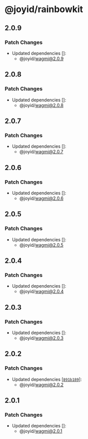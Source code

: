 # @joyid/rainbowkit

## 2.0.9

### Patch Changes

- Updated dependencies []:
  - @joyid/wagmi@2.0.9

## 2.0.8

### Patch Changes

- Updated dependencies []:
  - @joyid/wagmi@2.0.8

## 2.0.7

### Patch Changes

- Updated dependencies []:
  - @joyid/wagmi@2.0.7

## 2.0.6

### Patch Changes

- Updated dependencies []:
  - @joyid/wagmi@2.0.6

## 2.0.5

### Patch Changes

- Updated dependencies []:
  - @joyid/wagmi@2.0.5

## 2.0.4

### Patch Changes

- Updated dependencies []:
  - @joyid/wagmi@2.0.4

## 2.0.3

### Patch Changes

- Updated dependencies []:
  - @joyid/wagmi@2.0.3

## 2.0.2

### Patch Changes

- Updated dependencies [[`891b189`](https://github.com/nervina-labs/joyid-sdk-js/commit/891b189bcb168513aab9f118dfd9fee6d4ac3a06)]:
  - @joyid/wagmi@2.0.2

## 2.0.1

### Patch Changes

- Updated dependencies []:
  - @joyid/wagmi@2.0.1
